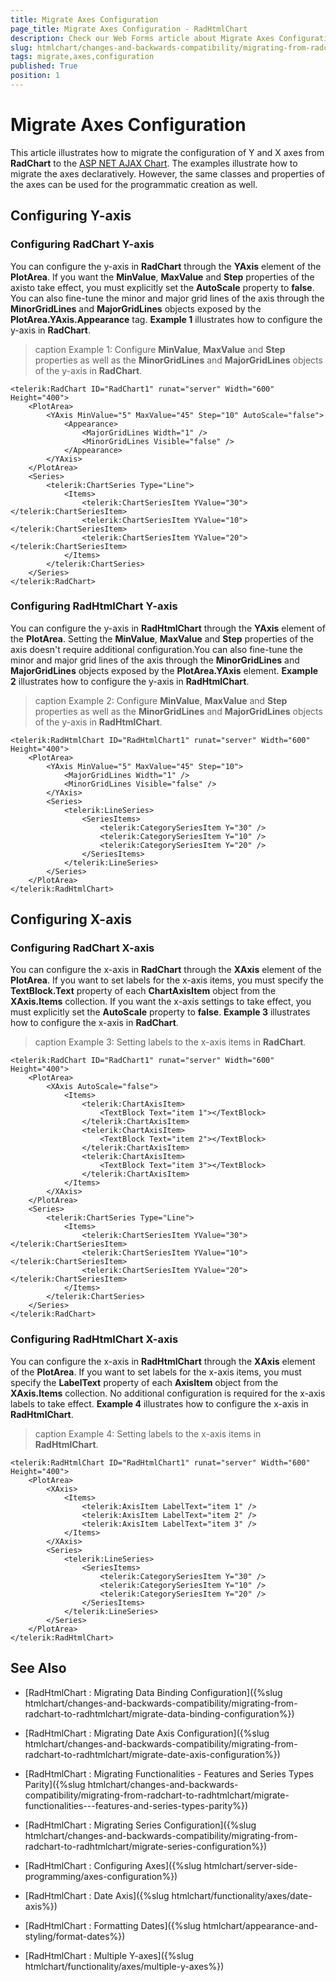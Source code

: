 ```yaml
---
title: Migrate Axes Configuration
page_title: Migrate Axes Configuration - RadHtmlChart
description: Check our Web Forms article about Migrate Axes Configuration.
slug: htmlchart/changes-and-backwards-compatibility/migrating-from-radchart-to-radhtmlchart/migrate-axes-configuration
tags: migrate,axes,configuration
published: True
position: 1
---
```


# Migrate Axes Configuration

This article illustrates how to migrate the configuration of Y and X axes from **RadChart** to the [ASP NET AJAX Chart](https://www.telerik.com/products/aspnet-ajax/html-chart.aspx). The examples illustrate how to migrate the axes declaratively. However, the same classes and properties of the axes can be used for the programmatic creation as well.

## Configuring Y-axis

### Configuring RadChart Y-axis

You can configure the y-axis in **RadChart** through the **YAxis** element of the **PlotArea**. If you want the **MinValue**, **MaxValue** and **Step** properties of the axisto take effect, you must explicitly set the **AutoScale** property to **false**. You can also fine-tune the minor and major grid lines of the axis through the **MinorGridLines** and **MajorGridLines** objects exposed by the **PlotArea.YAxis.Appearance** tag. **Example 1** illustrates how to configure the y-axis in **RadChart**.

>caption Example 1: Configure **MinValue**, **MaxValue** and **Step** properties as well as the **MinorGridLines** and **MajorGridLines** objects of the y-axis in **RadChart**.

````ASP.NET
<telerik:RadChart ID="RadChart1" runat="server" Width="600" Height="400">
	<PlotArea>
		<YAxis MinValue="5" MaxValue="45" Step="10" AutoScale="false">
			<Appearance>
				<MajorGridLines Width="1" />
				<MinorGridLines Visible="false" />
			</Appearance>
		</YAxis>
	</PlotArea>
	<Series>
		<telerik:ChartSeries Type="Line">
			<Items>
				<telerik:ChartSeriesItem YValue="30"></telerik:ChartSeriesItem>
				<telerik:ChartSeriesItem YValue="10"></telerik:ChartSeriesItem>
				<telerik:ChartSeriesItem YValue="20"></telerik:ChartSeriesItem>
			</Items>
		</telerik:ChartSeries>
	</Series>
</telerik:RadChart>
````

### Configuring RadHtmlChart Y-axis

You can configure the y-axis in **RadHtmlChart** through the **YAxis** element of the **PlotArea**. Setting the **MinValue**, **MaxValue** and **Step** properties of the axis doesn't require additional configuration.You can also fine-tune the minor and major grid lines of the axis through the **MinorGridLines** and **MajorGridLines** objects exposed by the **PlotArea.YAxis** element. **Example 2** illustrates how to configure the y-axis in **RadHtmlChart**.

>caption Example 2: Configure **MinValue**, **MaxValue** and **Step** properties as well as the **MinorGridLines** and **MajorGridLines** objects of the y-axis in **RadHtmlChart**.

````ASP.NET
<telerik:RadHtmlChart ID="RadHtmlChart1" runat="server" Width="600" Height="400">
	<PlotArea>
		<YAxis MinValue="5" MaxValue="45" Step="10">
			<MajorGridLines Width="1" />
			<MinorGridLines Visible="false" />
		</YAxis>
		<Series>
			<telerik:LineSeries>
				<SeriesItems>
					<telerik:CategorySeriesItem Y="30" />
					<telerik:CategorySeriesItem Y="10" />
					<telerik:CategorySeriesItem Y="20" />
				</SeriesItems>
			</telerik:LineSeries>
		</Series>
	</PlotArea>
</telerik:RadHtmlChart>
````

## Configuring X-axis

### Configuring RadChart X-axis

You can configure the x-axis in **RadChart** through the **XAxis** element of the **PlotArea**. If you want to set labels for the x-axis items, you must specify the **TextBlock.Text** property of each **ChartAxisItem** object from the **XAxis.Items** collection. If you want the x-axis settings to take effect, you must explicitly set the **AutoScale** property to **false**. **Example 3** illustrates how to configure the x-axis in **RadChart**.

>caption Example 3: Setting labels to the x-axis items in **RadChart**.

````ASP.NET
<telerik:RadChart ID="RadChart1" runat="server" Width="600" Height="400">
	<PlotArea>
		<XAxis AutoScale="false">
			<Items>
				<telerik:ChartAxisItem>
					<TextBlock Text="item 1"></TextBlock>
				</telerik:ChartAxisItem>
				<telerik:ChartAxisItem>
					<TextBlock Text="item 2"></TextBlock>
				</telerik:ChartAxisItem>
				<telerik:ChartAxisItem>
					<TextBlock Text="item 3"></TextBlock>
				</telerik:ChartAxisItem>
			</Items>
		</XAxis>
	</PlotArea>
	<Series>
		<telerik:ChartSeries Type="Line">
			<Items>
				<telerik:ChartSeriesItem YValue="30"></telerik:ChartSeriesItem>
				<telerik:ChartSeriesItem YValue="10"></telerik:ChartSeriesItem>
				<telerik:ChartSeriesItem YValue="20"></telerik:ChartSeriesItem>
			</Items>
		</telerik:ChartSeries>
	</Series>
</telerik:RadChart>
````

### Configuring RadHtmlChart X-axis

You can configure the x-axis in **RadHtmlChart** through the **XAxis** element of the **PlotArea**. If you want to set labels for the x-axis items, you must specify the **LabelText** property of each **AxisItem** object from the **XAxis.Items** collection. No additional configuration is required for the x-axis labels to take effect. **Example 4** illustrates how to configure the x-axis in **RadHtmlChart**.

>caption Example 4: Setting labels to the x-axis items in **RadHtmlChart**.

````ASP.NET
<telerik:RadHtmlChart ID="RadHtmlChart1" runat="server" Width="600" Height="400">
	<PlotArea>
		<XAxis>
			<Items>
				<telerik:AxisItem LabelText="item 1" />
				<telerik:AxisItem LabelText="item 2" />
				<telerik:AxisItem LabelText="item 3" />
			</Items>
		</XAxis>
		<Series>
			<telerik:LineSeries>
				<SeriesItems>
					<telerik:CategorySeriesItem Y="30" />
					<telerik:CategorySeriesItem Y="10" />
					<telerik:CategorySeriesItem Y="20" />
				</SeriesItems>
			</telerik:LineSeries>
		</Series>
	</PlotArea>
</telerik:RadHtmlChart>
````

## See Also

 * [RadHtmlChart : Migrating Data Binding Configuration]({%slug htmlchart/changes-and-backwards-compatibility/migrating-from-radchart-to-radhtmlchart/migrate-data-binding-configuration%})

 * [RadHtmlChart : Migrating Date Axis Configuration]({%slug htmlchart/changes-and-backwards-compatibility/migrating-from-radchart-to-radhtmlchart/migrate-date-axis-configuration%})

 * [RadHtmlChart : Migrating Functionalities - Features and Series Types Parity]({%slug htmlchart/changes-and-backwards-compatibility/migrating-from-radchart-to-radhtmlchart/migrate-functionalities---features-and-series-types-parity%})

 * [RadHtmlChart : Migrating Series Configuration]({%slug htmlchart/changes-and-backwards-compatibility/migrating-from-radchart-to-radhtmlchart/migrate-series-configuration%})

 * [RadHtmlChart : Configuring Axes]({%slug htmlchart/server-side-programming/axes-configuration%})

 * [RadHtmlChart : Date Axis]({%slug htmlchart/functionality/axes/date-axis%})

 * [RadHtmlChart : Formatting Dates]({%slug htmlchart/appearance-and-styling/format-dates%})

 * [RadHtmlChart : Multiple Y-axes]({%slug htmlchart/functionality/axes/multiple-y-axes%})
